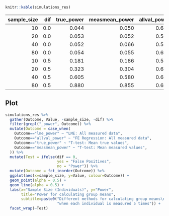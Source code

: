 
```r
knitr::kable(simulations_res)
```



| sample_size| dif| true_power| measmean_power| allval_power| lme_power|
|-----------:|---:|----------:|--------------:|------------:|---------:|
|          10| 0.0|      0.044|          0.050|        0.600|     0.050|
|          20| 0.0|      0.053|          0.052|        0.595|     0.052|
|          40| 0.0|      0.052|          0.066|        0.596|     0.066|
|          80| 0.0|      0.054|          0.055|        0.616|     0.055|
|          10| 0.5|      0.181|          0.186|        0.595|     0.186|
|          20| 0.5|      0.323|          0.304|        0.620|     0.304|
|          40| 0.5|      0.605|          0.580|        0.610|     0.580|
|          80| 0.5|      0.880|          0.855|        0.630|     0.855|

## Plot


```r
simulations_res %>% 
  gather(Outcome, Value, -sample_size, -dif) %>% 
  filter(grepl("_power", Outcome)) %>% 
  mutate(Outcome = case_when(
    Outcome=="lme_power" ~ "LME: All measured data",
    Outcome=="allval_power" ~ "FE Regression: All measured data",
    Outcome=="true_power" ~ "T-test: Mean true values",
    Outcome=="measmean_power" ~ "T-test: Mean measured values",
  )) %>% 
  mutate(Test = ifelse(dif == 0, 
                       yes = "False Positives",
                       no = "Power")) %>% 
  mutate(Outcome = fct_inorder(Outcome)) %>% 
  ggplot(aes(x=sample_size, y=Value, colour=Outcome)) + 
  geom_point(alpha = 0.5) + 
  geom_line(alpha = 0.5) +
  labs(x="Sample Size (Individuals)", y="Power",
       title="Power for calculating group means",
       subtitle=paste0("Different methods for calculating group means\n",
                       "when each individual is measured 5 times")) +
  facet_wrap(~Test)
```
